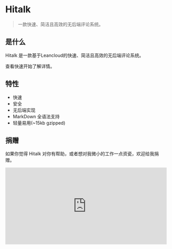 # Hitalk

> 一款快速、简洁且高效的无后端评论系统。  


## 是什么

Hitalk 是一款基于Leancloud的快速、简洁且高效的无后端评论系统。

查看快速开始了解详情。

## 特性

- 快速
- 安全
- 无后端实现
- MarkDown 全语法支持
- 轻量易用(~15kb gzipped)

## 捐赠

如果你觉得 Hitalk 对你有帮助，或者想对我微小的工作一点资瓷，欢迎给我捐赠。

<iframe src="https://sponsor.ihoey.com/" style="overflow-x:hidden;overflow-y:hidden; border:0xp none #fff; min-height:240px; width:100%;"  frameborder="0" scrolling="no"></iframe>

